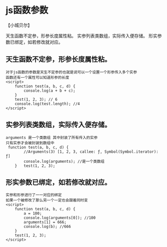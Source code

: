 # js函数参数
【小城贝尔】

天生函数不定参，形参长度属性粘。
实参列表类数组，实际传入便存储。
形实参数已绑定，如若修改就对应。

## 天生函数不定参，形参长度属性粘。
    对于js函数的参数是天生不定参的也就是说可以一个设置一个形参传入多个实参
    函数还有一个属性可以知道形参的长度
    <script>
        function test(a, b, c, d) {
            console.log(a + b + c);
        }
        test(1, 2, 3); // 6
        console.log(test.length); //4
    </script>
## 实参列表类数组，实际传入便存储。
    arguments 是一个类数组 其中封装了所有传入的实参 
    只有实参才会被封装到数组中
     function test(a, b, c, d) {
            //Arguments(3) [1, 2, 3, callee: ƒ, Symbol(Symbol.iterator): ƒ]
            console.log(arguments); //是一个类数组
        }   test(1, 2, 3); 
## 形实参数已绑定，如若修改就对应。
    实参和形参进行了一一对应的绑定 
    如果一个被修改了那么另一个一定也会跟着同时变
    <script>
        function test(a, b, c, d) {
            a = 100;
            console.log(arguments[0]); //100
            arguments[1] = 666;
            console.log(b); //666
        }
        test(1, 2, 3);
    </script>
